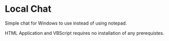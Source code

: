 # Local Chat
Simple chat for Windows to use instead of using notepad.

HTML Application and VBScript requires no installation of any prerequistes.
